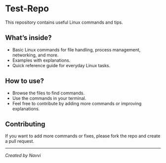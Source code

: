 # Test-Repo

This repository contains useful Linux commands and tips.

## What’s inside?

- Basic Linux commands for file handling, process management, networking, and more.
- Examples with explanations.
- Quick reference guide for everyday Linux tasks.

## How to use?

- Browse the files to find commands.
- Use the commands in your terminal.
- Feel free to contribute by adding more commands or improving explanations.

## Contributing

If you want to add more commands or fixes, please fork the repo and create a pull request.

---

*Created by Navvi*
